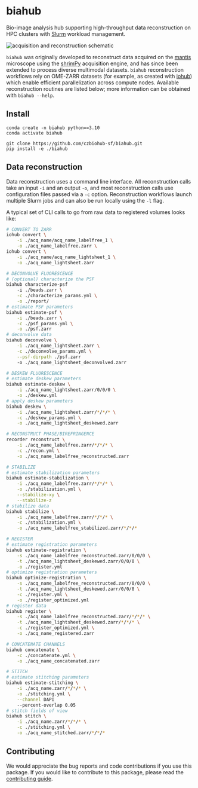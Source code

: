 # biahub

Bio-image analysis hub supporting high-throughput data reconstruction on HPC clusters with [Slurm](https://slurm.schedmd.com/documentation.html) workload management.

![acquisition and reconstruction schematic](https://github.com/czbiohub-sf/shrimPy/blob/main/docs/figure_3a.png)

`biahub` was originally developed to reconstruct data acquired on the [mantis](https://doi.org/10.1093/pnasnexus/pgae323) microscope using the [shrimPy](https://github.com/czbiohub-sf/shrimPy) acquisition engine, and has since been extended to process diverse multimodal datasets. `biahub` reconstruction workflows rely on OME-ZARR datasets (for example, as created with [iohub](https://github.com/czbiohub-sf/iohub)) which enable efficient parallelization across compute nodes. Available reconstruction routines are listed below; more information can be obtained with `biahub --help`.

## Install

```
conda create -n biahub python==3.10
conda activate biahub

git clone https://github.com/czbiohub-sf/biahub.git
pip install -e ./biahub
```

## Data reconstruction

Data reconstruction uses a command line interface. All reconstruction calls take an input `-i` and an output `-o`, and most reconstruction calls use configuration files passed via a `-c` option. Reconstruction workflows launch multiple Slurm jobs and can also be run locally using the `-l` flag.

A typical set of CLI calls to go from raw data to registered volumes looks like:

```sh
# CONVERT TO ZARR
iohub convert \
    -i ./acq_name/acq_name_labelfree_1 \
    -o ./acq_name_labelfree.zarr \
iohub convert \
    -i ./acq_name/acq_name_lightsheet_1 \
    -o ./acq_name_lightsheet.zarr

# DECONVOLVE FLUORESCENCE
# (optional) characterize the PSF
biahub characterize-psf
    -i ./beads.zarr \
    -c ./characterize_params.yml \
    -o ./report/
# estimate PSF parameters
biahub estimate-psf \
    -i ./beads.zarr \
    -c ./psf_params.yml \
    -o ./psf.zarr
# deconvolve data
biahub deconvolve \
    -i ./acq_name_lightsheet.zarr \
    -c ./deconvolve_params.yml \
    --psf-dirpath ./psf.zarr
    -o ./acq_name_lightsheet_deconvolved.zarr

# DESKEW FLUORESCENCE
# estimate deskew parameters
biahub estimate-deskew \
    -i ./acq_name_lightsheet.zarr/0/0/0 \
    -o ./deskew.yml
# apply deskew parameters
biahub deskew \
    -i ./acq_name_lightsheet.zarr/*/*/* \
    -c ./deskew_params.yml \
    -o ./acq_name_lightsheet_deskewed.zarr

# RECONSTRUCT PHASE/BIREFRINGENCE
recorder reconstruct \
    -i ./acq_name_labelfree.zarr/*/*/* \
    -c ./recon.yml \
    -o ./acq_name_labelfree_reconstructed.zarr

# STABILIZE
# estimate stabilization parameters
biahub estimate-stabilization \
    -i ./acq_name_labelfree.zarr/*/*/* \
    -o ./stabilization.yml \
    --stabilize-xy \
    --stabilize-z
# stabilize data
biahub stabilize \
    -i ./acq_name_labelfree.zarr/*/*/* \
    -c ./stabilization.yml \
    -o ./acq_name_labelfree_stabilized.zarr/*/*/*

# REGISTER
# estimate registration parameters
biahub estimate-registration \
    -s ./acq_name_labelfree_reconstructed.zarr/0/0/0 \
    -t ./acq_name_lightsheet_deskewed.zarr/0/0/0 \
    -o ./register.yml
# optimize registration parameters
biahub optimize-registration \
    -s ./acq_name_labelfree_reconstructed.zarr/0/0/0 \
    -t ./acq_name_lightsheet_deskewed.zarr/0/0/0 \
    -c ./register.yml \
    -o ./register_optimized.yml
# register data
biahub register \
    -s ./acq_name_labelfree_reconstructed.zarr/*/*/* \
    -t ./acq_name_lightsheet_deskewed.zarr/*/*/* \
    -c ./register_optimized.yml \
    -o ./acq_name_registered.zarr

# CONCATENATE CHANNELS
biahub concatenate \
    -c ./concatenate.yml \
    -o ./acq_name_concatenated.zarr

# STITCH
# estimate stitching parameters
biahub estimate-stitching \
    -i ./acq_name.zarr/*/*/* \
    -o ./stitching.yml \
    --channel DAPI
    --percent-overlap 0.05
# stitch fields of view
biahub stitch \
    -i ./acq_name.zarr/*/*/* \
    -c ./stitching.yml \
    -o ./acq_name_stitched.zarr/*/*/*
```

## Contributing
We would appreciate the bug reports and code contributions if you use this package. If you would like to contribute to this package, please read the [contributing guide](CONTRIBUTING.md).
